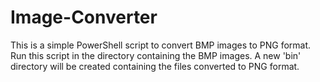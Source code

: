 # Image-Converter

This is a simple PowerShell script to convert BMP images to PNG format. 
Run this script in the directory containing the BMP images. A new 'bin' directory will be created containing the files converted to 
PNG format.
